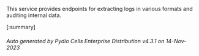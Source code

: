 






This service provides endpoints for extracting logs in various formats and auditing internal data.

[:summary]

###### Auto generated by Pydio Cells Enterprise Distribution v4.3.1 on 14-Nov-2023
